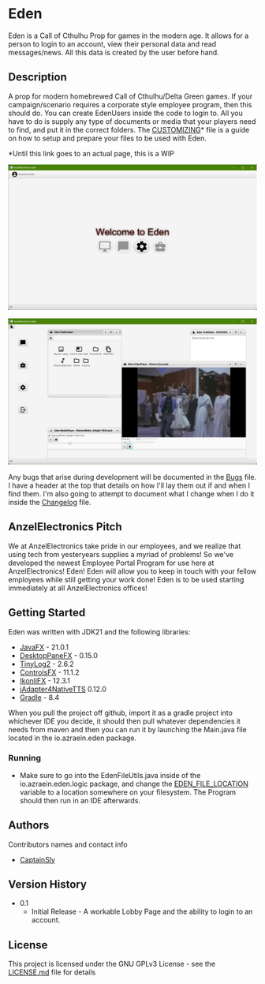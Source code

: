 # Eden

Eden is a Call of Cthulhu Prop for games in the modern age. It allows for a person to login to an account, view their personal data and read messages/news. All this data is created by the user before hand. 

## Description

A prop for modern homebrewed Call of Cthulhu/Delta Green games. If your campaign/scenario requires a corporate style employee program, then this should do. You can create EdenUsers inside the code to login to. All you have to do is supply any type of documents or media that your players need to find, and put it in the correct folders. The [CUSTOMIZING](CUSTOMIZING.md)* file is a guide on how to setup and prepare your files to be used with Eden. 


*Until this link goes to an actual page, this is a WIP


![Eden Lobby](edenImage.png)

![Eden Desktop](edenDesktop.png)


Any bugs that arise during development will be documented in the [Bugs](Bugs.md) file. I have a header at the top that details on how I'll lay them out if and when I find them. I'm also going to attempt to document what I change when I do it inside the [Changelog](ChangeLog.md) file.

## AnzelElectronics Pitch

We at AnzelElectronics take pride in our employees, and we realize that using tech from yesteryears supplies a myriad of problems! So we've developed the newest Employee Portal Program for use here at AnzelElectronics! Eden! Eden will allow you to keep in touch with your fellow employees while still getting your work done! Eden is to be used starting immediately at all AnzelElectronics offices! 


## Getting Started

Eden was written with JDK21 and the following libraries:

* [JavaFX](https://openjfx.io/openjfx-docs/#introduction) - 21.0.1
* [DesktopPaneFX](https://github.com/kordamp/desktoppanefx) - 0.15.0
* [TinyLog2](https://tinylog.org/v2/) - 2.6.2
* [ControlsFX](https://central.sonatype.com/artifact/org.controlsfx/controlsfx) - 11.1.2
* [IkonliFX](https://github.com/kordamp/ikonli/) - 12.3.1
* [jAdapter4NativeTTS](https://github.com/jonelo/jAdapterForNativeTTS) 0.12.0
* [Gradle](https://gradle.org) - 8.4


When you pull the project off github, import it as a gradle project into whichever IDE you decide, it should then pull whatever dependencies it needs from maven and then you can run it by launching the Main.java file located in the io.azraein.eden package.

### Running

* Make sure to go into the EdenFileUtils.java inside of the io.azraein.eden.logic package, and change the [EDEN_FILE_LOCATION](https://github.com/CaptainSly/Eden/blob/9a31b7a99e5d39c67d41a057821f2c94e15a5553/src/main/java/io/azraein/eden/logic/EdenFileUtils.java#L11C2-L11C78) variable to a location somewhere on your filesystem. The Program should then run in an IDE afterwards. 

## Authors

Contributors names and contact info

* [CaptainSly](https://github.com/CaptainSly)

## Version History

* 0.1
    * Initial Release - A workable Lobby Page and the ability to login to an account. 

## License

This project is licensed under the GNU GPLv3 License - see the [LICENSE.md](LICENSE.md) file for details